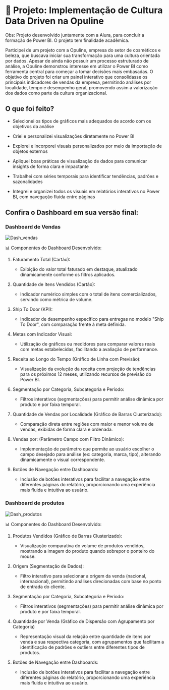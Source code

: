 # 💼 Projeto: Implementação de Cultura Data Driven na Opuline

Obs: Projeto desenvolvido juntamente com a Alura, para concluir a formação de Power BI. O projeto tem finalidade acadêmica.

Participei de um projeto com a Opuline, empresa do setor de cosméticos e beleza, que buscava iniciar sua transformação para uma cultura orientada por dados. Apesar de ainda não possuir um processo estruturado de análise, a Opuline demonstrou interesse em utilizar o Power BI como ferramenta central para começar a tomar decisões mais embasadas. O objetivo do projeto foi criar um painel interativo que consolidasse os principais indicadores de vendas da empresa, permitindo análises por localidade, tempo e desempenho geral, promovendo assim a valorização dos dados como parte da cultura organizacional.

## O que foi feito?

* Selecionei os tipos de gráficos mais adequados de acordo com os objetivos da análise

* Criei e personalizei visualizações diretamente no Power BI

* Explorei e incorporei visuais personalizados por meio da importação de objetos externos

* Apliquei boas práticas de visualização de dados para comunicar insights de forma clara e impactante

* Trabalhei com séries temporais para identificar tendências, padrões e sazonalidades

* Integrei e organizei todos os visuais em relatórios interativos no Power BI, com navegação fluida entre páginas

## Confira o Dashboard em sua versão final:
### Dashboard de Vendas

![Dash_vendas](https://github.com/user-attachments/assets/d480dd14-effe-4afa-90ef-8e750780093b)

📊 Componentes do Dashboard Desenvolvido:
 1. Faturamento Total (Cartão):

    * Exibição do valor total faturado em destaque, atualizado dinamicamente conforme os filtros aplicados.

2. Quantidade de Itens Vendidos (Cartão):

    * Indicador numérico simples com o total de itens comercializados, servindo como métrica de volume.

3. Ship To Door (KPI):

    * Indicador de desempenho específico para entregas no modelo "Ship To Door", com comparação frente à meta definida.

4. Metas com Indicador Visual:

    * Utilização de gráficos ou medidores para comparar valores reais com metas estabelecidas, facilitando a avaliação de performance.

5. Receita ao Longo do Tempo (Gráfico de Linha com Previsão):

    * Visualização da evolução da receita com projeção de tendências para os próximos 12 meses, utilizando recursos de previsão do Power BI.

6. Segmentação por Categoria, Subcategoria e Período:

    * Filtros interativos (segmentações) para permitir análise dinâmica por produto e por faixa temporal.

7. Quantidade de Vendas por Localidade (Gráfico de Barras Clusterizado):

    * Comparação direta entre regiões com maior e menor volume de vendas, exibidas de forma clara e ordenada.

8. Vendas por: (Parâmetro Campo com Filtro Dinâmico):

    * Implementação de parâmetro que permite ao usuário escolher o campo desejado para análise (ex: categoria, marca, tipo), alterando dinamicamente o visual correspondente.

9. Botões de Navegação entre Dashboards:

    * Inclusão de botões interativos para facilitar a navegação entre diferentes páginas do relatório, proporcionando uma experiência mais fluida e intuitiva ao usuário.

### Dashboard de produtos

![Dash_produtos](https://github.com/user-attachments/assets/38d8e004-6c6c-4e82-8243-679ea00628db)

📊 Componentes do Dashboard Desenvolvido:

1. Produtos Vendidos (Gráfico de Barras Clusterizado):

    * Visualização comparativa do volume de produtos vendidos, mostrando a imagem do produto quando sobrepor o ponteiro do mouse.

2. Origem (Segmentação de Dados):

    * Filtro interativo para selecionar a origem da venda (nacional, internacional), permitindo análises direcionadas com base no ponto de entrada do cliente.

3. Segmentação por Categoria, Subcategoria e Período:

    * Filtros interativos (segmentações) para permitir análise dinâmica por produto e por faixa temporal.

4. Quantidade por Venda (Gráfico de Dispersão com Agrupamento por Categoria)

    * Representação visual da relação entre quantidade de itens por venda e sua respectiva categoria, com agrupamentos que facilitam a identificação de padrões e outliers entre diferentes tipos de produtos.

5. Botões de Navegação entre Dashboards:

    * Inclusão de botões interativos para facilitar a navegação entre diferentes páginas do relatório, proporcionando uma experiência mais fluida e intuitiva ao usuário.
